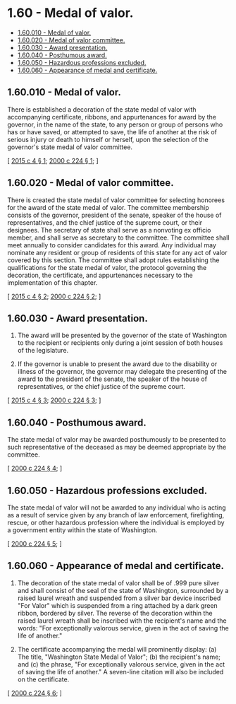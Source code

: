 # 1.60 - Medal of valor.
* [1.60.010 - Medal of valor.](#160010---medal-of-valor)
* [1.60.020 - Medal of valor committee.](#160020---medal-of-valor-committee)
* [1.60.030 - Award presentation.](#160030---award-presentation)
* [1.60.040 - Posthumous award.](#160040---posthumous-award)
* [1.60.050 - Hazardous professions excluded.](#160050---hazardous-professions-excluded)
* [1.60.060 - Appearance of medal and certificate.](#160060---appearance-of-medal-and-certificate)
## 1.60.010 - Medal of valor.
There is established a decoration of the state medal of valor with accompanying certificate, ribbons, and appurtenances for award by the governor, in the name of the state, to any person or group of persons who has or have saved, or attempted to save, the life of another at the risk of serious injury or death to himself or herself, upon the selection of the governor's state medal of valor committee.

\[ [2015 c 4 § 1](http://lawfilesext.leg.wa.gov/biennium/2015-16/Pdf/Bills/Session%20Laws/Senate/5035.SL.pdf?cite=2015%20c%204%20§%201); [2000 c 224 § 1](http://lawfilesext.leg.wa.gov/biennium/1999-00/Pdf/Bills/Session%20Laws/Senate/5408-S.SL.pdf?cite=2000%20c%20224%20§%201); \]

## 1.60.020 - Medal of valor committee.
There is created the state medal of valor committee for selecting honorees for the award of the state medal of valor. The committee membership consists of the governor, president of the senate, speaker of the house of representatives, and the chief justice of the supreme court, or their designees. The secretary of state shall serve as a nonvoting ex officio member, and shall serve as secretary to the committee. The committee shall meet annually to consider candidates for this award. Any individual may nominate any resident or group of residents of this state for any act of valor covered by this section. The committee shall adopt rules establishing the qualifications for the state medal of valor, the protocol governing the decoration, the certificate, and appurtenances necessary to the implementation of this chapter.

\[ [2015 c 4 § 2](http://lawfilesext.leg.wa.gov/biennium/2015-16/Pdf/Bills/Session%20Laws/Senate/5035.SL.pdf?cite=2015%20c%204%20§%202); [2000 c 224 § 2](http://lawfilesext.leg.wa.gov/biennium/1999-00/Pdf/Bills/Session%20Laws/Senate/5408-S.SL.pdf?cite=2000%20c%20224%20§%202); \]

## 1.60.030 - Award presentation.
1. The award will be presented by the governor of the state of Washington to the recipient or recipients only during a joint session of both houses of the legislature.

2. If the governor is unable to present the award due to the disability or illness of the governor, the governor may delegate the presenting of the award to the president of the senate, the speaker of the house of representatives, or the chief justice of the supreme court.

\[ [2015 c 4 § 3](http://lawfilesext.leg.wa.gov/biennium/2015-16/Pdf/Bills/Session%20Laws/Senate/5035.SL.pdf?cite=2015%20c%204%20§%203); [2000 c 224 § 3](http://lawfilesext.leg.wa.gov/biennium/1999-00/Pdf/Bills/Session%20Laws/Senate/5408-S.SL.pdf?cite=2000%20c%20224%20§%203); \]

## 1.60.040 - Posthumous award.
The state medal of valor may be awarded posthumously to be presented to such representative of the deceased as may be deemed appropriate by the committee.

\[ [2000 c 224 § 4](http://lawfilesext.leg.wa.gov/biennium/1999-00/Pdf/Bills/Session%20Laws/Senate/5408-S.SL.pdf?cite=2000%20c%20224%20§%204); \]

## 1.60.050 - Hazardous professions excluded.
The state medal of valor will not be awarded to any individual who is acting as a result of service given by any branch of law enforcement, firefighting, rescue, or other hazardous profession where the individual is employed by a government entity within the state of Washington.

\[ [2000 c 224 § 5](http://lawfilesext.leg.wa.gov/biennium/1999-00/Pdf/Bills/Session%20Laws/Senate/5408-S.SL.pdf?cite=2000%20c%20224%20§%205); \]

## 1.60.060 - Appearance of medal and certificate.
1. The decoration of the state medal of valor shall be of .999 pure silver and shall consist of the seal of the state of Washington, surrounded by a raised laurel wreath and suspended from a silver bar device inscribed "For Valor" which is suspended from a ring attached by a dark green ribbon, bordered by silver. The reverse of the decoration within the raised laurel wreath shall be inscribed with the recipient's name and the words: "For exceptionally valorous service, given in the act of saving the life of another."

2. The certificate accompanying the medal will prominently display: (a) The title, "Washington State Medal of Valor"; (b) the recipient's name; and (c) the phrase, "For exceptionally valorous service, given in the act of saving the life of another." A seven-line citation will also be included on the certificate.

\[ [2000 c 224 § 6](http://lawfilesext.leg.wa.gov/biennium/1999-00/Pdf/Bills/Session%20Laws/Senate/5408-S.SL.pdf?cite=2000%20c%20224%20§%206); \]

